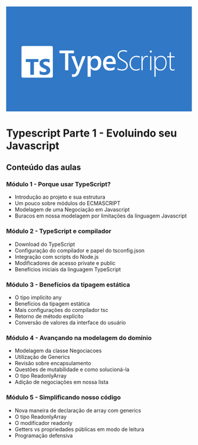 ![typescript logo](https://raw.githubusercontent.com/khaosdoctor/blog-assets/master/images/2022/06/10b88c68-typescript-logo.png)
# Typescript Parte 1 - Evoluindo seu Javascript

## Conteúdo das aulas

### Módulo 1 - Porque usar TypeScript?

-  Introdução ao projeto e sua estrutura
- Um pouco sobre módulos do ECMASCRIPT
- Modelagem de uma Negociação em Javascript
- Buracos em nossa modelagem por limitações da linguagem Javascript

### Módulo 2 - TypeScript e compilador

- Download do TypeScript
- Configuração do compilador e papel do tsconfig.json
- Integração com scripts do Node.js
- Modificadores de acesso private e public
- Benefícios iniciais da linguagem TypeScript

### Módulo 3 - Benefícios da tipagem estática

- O tipo implícito any
- Benefícios da tipagem estática
- Mais configurações do compilador tsc
- Retorno de método explícito
- Conversão de valores da interface do usuário

### Módulo 4 - Avançando na modelagem do domínio

- Modelagem da classe Negociacoes
- Utilização de Generics
- Revisão sobre encapsulamento
- Questões de mutabilidade e como solucioná-la
- O tipo ReadonlyArray
- Adição de negociações em nossa lista

### Módulo 5 - Simplificando nosso código

- Nova maneira de declaração de array com generics
- O tipo ReadonlyArray
- O modificador readonly
- Getters vs propriedades públicas em modo de leitura
- Programação defensiva
